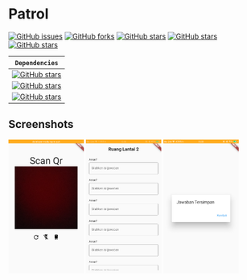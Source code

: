 # Patrol
[![GitHub issues](https://img.shields.io/github/issues/PLWEP/Patrol_APP?style=for-the-badge)](https://github.com/PLWEP/Patrol_APP/issues)
[![GitHub forks](https://img.shields.io/github/forks/PLWEP/Patrol_APP?style=for-the-badge)](https://github.com/PLWEP/Patrol_APP/network)
[![GitHub stars](https://img.shields.io/github/stars/PLWEP/Patrol_APP?style=for-the-badge)](https://github.com/PLWEP/Patrol_APP/stargazers)
[![GitHub stars](https://img.shields.io/badge/Flutter-v3.3.6-orange?style=for-the-badge)](https://github.com/PLWEP/Patrol_APP/)
[![GitHub stars](https://img.shields.io/badge/Dart-v2.18.2-orange?style=for-the-badge)](https://github.com/PLWEP/Patrol_APP/)

**`Dependencies`** |
|---|
|[![GitHub stars](https://img.shields.io/badge/http-v0.13.5-green?flat-square)](https://github.com/PLWEP/Patrol_APP/) |
[![GitHub stars](https://img.shields.io/badge/provider-v6.0.4-green?flat-square)](https://github.com/PLWEP/Patrol_APP/) |
|[![GitHub stars](https://img.shields.io/badge/mobile_scanner-v2.0.0-green?flat-square)](https://github.com/PLWEP/Patrol_APP/)|

## Screenshots
<div align="left">
<img src="documentation/1.png"  width="150px">
<img src="documentation/2.png"  width="150px">
<img src="documentation/3.png"  width="150px">
</div>